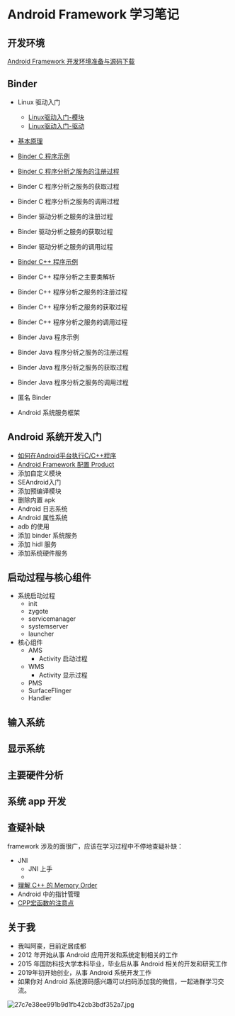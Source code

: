 # Android Framework 学习笔记

## 开发环境

[Android Framework 开发环境准备与源码下载](https://github.com/ahaoddu/AndroidSourceLearn/blob/main/Android%20Framework%20%E5%BC%80%E5%8F%91%E7%8E%AF%E5%A2%83%E5%87%86%E5%A4%87%E4%B8%8E%E6%BA%90%E7%A0%81%E4%B8%8B%E8%BD%BD.md)


## Binder

* Linux 驱动入门
  * [Linux驱动入门-模块](https://github.com/ahaoddu/AndroidSourceLearn/blob/main/Linux%E9%A9%B1%E5%8A%A8%E5%85%A5%E9%97%A8-%E6%A8%A1%E5%9D%97.md)
  * [Linux驱动入门-驱动](https://github.com/ahaoddu/AndroidSourceLearn/blob/main/Linux%E9%A9%B1%E5%8A%A8%E5%85%A5%E9%97%A8-%E9%A9%B1%E5%8A%A8.md)
* [基本原理](https://github.com/ahaoddu/AndroidSourceLearn/blob/main/Binder%E5%9F%BA%E6%9C%AC%E5%8E%9F%E7%90%86.md)

* [Binder C 程序示例](https://github.com/ahaoddu/AndroidSourceLearn/blob/main/Binder%20C%20%E7%A8%8B%E5%BA%8F%E7%A4%BA%E4%BE%8B.md)
* [Binder C 程序分析之服务的注册过程](https://github.com/ahaoddu/AndroidSourceLearn/blob/main/Binder%20C%20%E7%A8%8B%E5%BA%8F%E5%88%86%E6%9E%90.md)
* Binder C 程序分析之服务的获取过程
* Binder C 程序分析之服务的调用过程
* Binder 驱动分析之服务的注册过程
* Binder 驱动分析之服务的获取过程
* Binder 驱动分析之服务的调用过程
* [Binder C++ 程序示例](https://github.com/ahaoddu/AndroidSourceLearn/blob/main/Binder%20C%2B%2B%E7%A8%8B%E5%BA%8F%E7%A4%BA%E4%BE%8B.md)
* Binder C++ 程序分析之主要类解析
* Binder C++ 程序分析之服务的注册过程
* Binder C++ 程序分析之服务的获取过程
* Binder C++ 程序分析之服务的调用过程
* Binder Java 程序示例
* Binder Java 程序分析之服务的注册过程
* Binder Java 程序分析之服务的获取过程
* Binder Java 程序分析之服务的调用过程
* 匿名 Binder
* Android 系统服务框架

## Android 系统开发入门

* [如何在Android平台执行C/C++程序](https://github.com/ahaoddu/AndroidSourceLearn/blob/main/%E5%A6%82%E4%BD%95%E5%9C%A8Android%E5%B9%B3%E5%8F%B0%E6%89%A7%E8%A1%8CC%20Cpp%E7%A8%8B%E5%BA%8F.md)
* [Android Framework 配置 Product](https://github.com/ahaoddu/AndroidSourceLearn/blob/main/%E7%B3%BB%E7%BB%9F%E6%BA%90%E7%A0%81%E9%85%8D%E7%BD%AEProduct.md)
* 添加自定义模块
* SEAndroid入门
* 添加预编译模块
* 删除内置 apk
* Android 日志系统
* Android 属性系统
* adb 的使用
* 添加 binder 系统服务
* 添加 hidl 服务
* 添加系统硬件服务



## 启动过程与核心组件

* 系统启动过程
  * init
  * zygote
  * servicemanager
  * systemserver
  * launcher
* 核心组件
  * AMS 
    * Activity 启动过程
  * WMS 
    * Activity 显示过程
  * PMS 
  * SurfaceFlinger
  * Handler

## 输入系统

## 显示系统

## 主要硬件分析

## 系统 app 开发


## 查疑补缺

framework 涉及的面很广，应该在学习过程中不停地查疑补缺：

* JNI
  * JNI 上手
  * 
* [理解 C++ 的 Memory Order](https://github.com/ahaoddu/AndroidSourceLearn/blob/main/%E7%90%86%E8%A7%A3%20C%2B%2B%20%E7%9A%84%20Memory%20Order.md)
* Android 中的指针管理
* [CPP宏函数的注意点](https://github.com/ahaoddu/AndroidSourceLearn/blob/main/CPP%E5%AE%8F%E5%87%BD%E6%95%B0%E7%9A%84%E6%B3%A8%E6%84%8F%E7%82%B9.md)


## 关于我

- 我叫阿豪，目前定居成都
- 2012 年开始从事 Android 应用开发和系统定制相关的工作
- 2015 年国防科技大学本科毕业，毕业后从事 Android 相关的开发和研究工作
- 2019年初开始创业，从事 Android 系统开发工作
- 如果你对 Android 系统源码感兴趣可以扫码添加我的微信，一起进群学习交流。
  
![27c7e38ee991b9d1fb42cb3bdf352a7.jpg](https://cdn.nlark.com/yuque/0/2022/jpeg/2613680/1662174041146-53015bfc-12f7-4023-9131-0a9e51fd00a2.jpeg#clientId=u0593d637-e239-4&crop=0&crop=0&crop=1&crop=1&from=drop&id=ud527bf55&margin=%5Bobject%20Object%5D&name=27c7e38ee991b9d1fb42cb3bdf352a7.jpg&originHeight=430&originWidth=430&originalType=binary&ratio=1&rotation=0&showTitle=false&size=42506&status=done&style=none&taskId=uf620381e-5767-4559-867e-093d91d3256&title=#crop=0&crop=0&crop=1&crop=1&id=qxLzV&originHeight=430&originWidth=430&originalType=binary&ratio=1&rotation=0&showTitle=false&status=done&style=none&title=)
